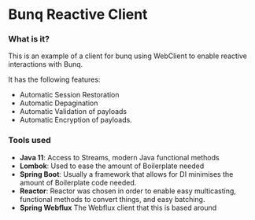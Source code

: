 # Bunq Reactive Client

### What is it? 

This is an example of a client for bunq using WebClient to enable reactive interactions with Bunq. 

It has the following features:
* Automatic Session Restoration 
* Automatic Depagination
* Automatic Validation of payloads
* Automatic Encryption of payloads.

### Tools used

* **Java 11**: Access to Streams, modern Java functional methods
* **Lombok**: Used to ease the amount of Boilerplate needed
* **Spring Boot**: Usually a framework that allows for DI minimises the amount of Boilerplate code needed.   
* **Reactor**: Reactor was chosen in order to enable easy multicasting, functional methods to convert things, and easy batching. 
* **Spring Webflux** The Webflux client that this is based around

